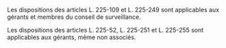 Les dispositions des articles L. 225-109 et L. 225-249 sont applicables aux gérants et membres du conseil de surveillance.

Les dispositions des articles L. 225-52, L. 225-251 et L. 225-255 sont applicables aux gérants, même non associés.
